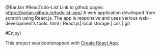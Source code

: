 @BarJan
#ReacTodo-List
Link to github pages: https://barjan.github.io/todolist-app/
A web application developed from scratch using React.js.
The app is responsive and uses various web-development’s tools:
html | React.js| local storage | css | git

#Enjoy!

This project was bootstrapped with [Create React App](https://github.com/facebook/create-react-app).


